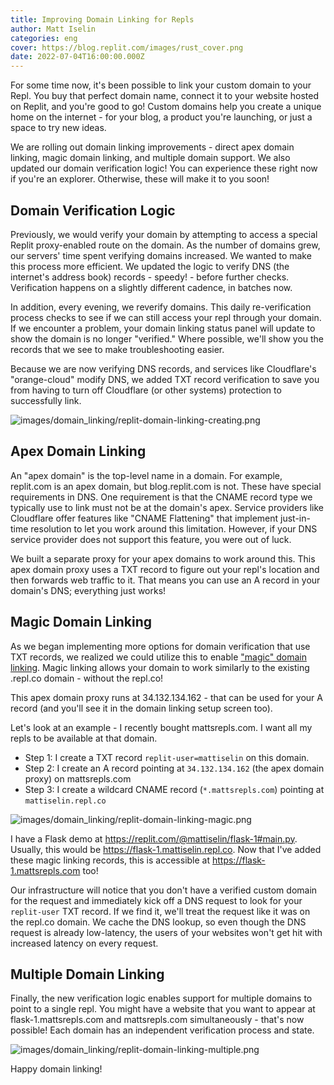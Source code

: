 ```yaml
---
title: Improving Domain Linking for Repls
author: Matt Iselin
categories: eng
cover: https://blog.replit.com/images/rust_cover.png
date: 2022-07-04T16:00:00.000Z
---
```


For some time now, it's been possible to link your custom domain to your Repl. You buy that perfect domain name, connect it to your website hosted on Replit, and you're good to go! Custom domains help you create a unique home on the internet - for your blog, a product you're launching, or just a space to try new ideas.

We are rolling out domain linking improvements - direct apex domain linking, magic domain linking, and multiple domain support. We also updated our domain verification logic! You can experience these right now if you're an explorer. Otherwise, these will make it to you soon!

## Domain Verification Logic

Previously, we would verify your domain by attempting to access a special Replit proxy-enabled route on the domain. As the number of domains grew, our servers' time spent verifying domains increased. We wanted to make this process more efficient. We updated the logic to verify DNS (the internet's address book) records - speedy! - before further checks. Verification happens on a slightly different cadence, in batches now.

In addition, every evening, we reverify domains. This daily re-verification process checks to see if we can still access your repl through your domain. If we encounter a problem, your domain linking status panel will update to show the domain is no longer "verified." Where possible, we'll show you the records that we see to make troubleshooting easier.

Because we are now verifying DNS records, and services like Cloudflare's "orange-cloud" modify DNS, we added TXT record verification to save you from having to turn off Cloudflare (or other systems) protection to successfully link.

![images/domain_linking/replit-domain-linking-creating.png](https://blog.replit.com/images/domain_linking/replit-domain-linking-creating.png)

## Apex Domain Linking

An "apex domain" is the top-level name in a domain. For example, replit.com is an apex domain, but blog.replit.com is not. These have special requirements in DNS. One requirement is that the CNAME record type we typically use to link must not be at the domain's apex. Service providers like Cloudflare offer features like "CNAME Flattening" that implement just-in-time resolution to let you work around this limitation. However, if your DNS service provider does not support this feature, you were out of luck.

We built a separate proxy for your apex domains to work around this. This apex domain proxy uses a TXT record to figure out your repl's location and then forwards web traffic to it. That means you can use an A record in your domain's DNS; everything just works!

## Magic Domain Linking

As we began implementing more options for domain verification that use TXT records, we realized we could utilize this to enable ["magic" domain linking](https://replit.com/@mattiselin/dns-magic-linking). Magic linking allows your domain to work similarly to the existing <username>.repl.co domain - without the repl.co!

This apex domain proxy runs at 34.132.134.162 - that can be used for your A record (and you'll see it in the domain linking setup screen too).

Let's look at an example - I recently bought mattsrepls.com. I want all my repls to be available at that domain.

- Step 1: I create a TXT record `replit-user=mattiselin` on this domain.
- Step 2: I create an A record pointing at `34.132.134.162` (the apex domain proxy) on mattsrepls.com
- Step 3: I create a wildcard CNAME record (`*.mattsrepls.com`) pointing at `mattiselin.repl.co`

![images/domain_linking/replit-domain-linking-magic.png](https://blog.replit.com/images/domain_linking/replit-domain-linking-magic.png)

I have a Flask demo at https://replit.com/@mattiselin/flask-1#main.py. Usually, this would be https://flask-1.mattiselin.repl.co. Now that I've added these magic linking records, this is accessible at https://flask-1.mattsrepls.com too!

Our infrastructure will notice that you don't have a verified custom domain for the request and immediately kick off a DNS request to look for your `replit-user` TXT record. If we find it, we'll treat the request like it was on the repl.co domain. We cache the DNS lookup, so even though the DNS request is already low-latency, the users of your websites won't get hit with increased latency on every request.

## Multiple Domain Linking

Finally, the new verification logic enables support for multiple domains to point to a single repl. You might have a website that you want to appear at flask-1.mattsrepls.com and mattsrepls.com simultaneously - that's now possible! Each domain has an independent verification process and state.

![images/domain_linking/replit-domain-linking-multiple.png](https://blog.replit.com/images/domain_linking/replit-domain-linking-multiple.png)

Happy domain linking!